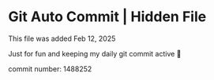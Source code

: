# Git Auto Commit | Hidden File

This file was added Feb 12, 2025

Just for fun and keeping my daily git commit active 🤪

commit number: 1488252
